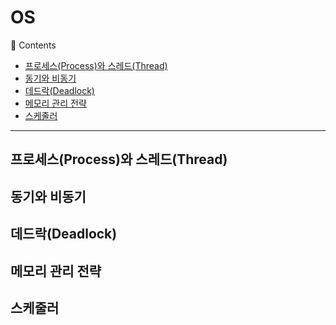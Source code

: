# OS
🔖 Contents

- [프로세스(Process)와 스레드(Thread)](프로세스(Process)와-스레드(Thread))
- [동기와 비동기](#동기와-비동기)
- [데드락(Deadlock)](#데드락(Deadlock))
- [메모리 관리 전략](#메모리-관리-전략)
- [스케줄러](#스케줄러)

<hr>

## 프로세스(Process)와 스레드(Thread)
## 동기와 비동기
## 데드락(Deadlock)
## 메모리 관리 전략
## 스케줄러